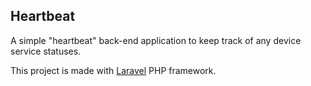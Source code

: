 ## Heartbeat

A simple "heartbeat" back-end application to keep track of any device service statuses.

This project is made with [Laravel](https://laravel.com/) PHP framework.
